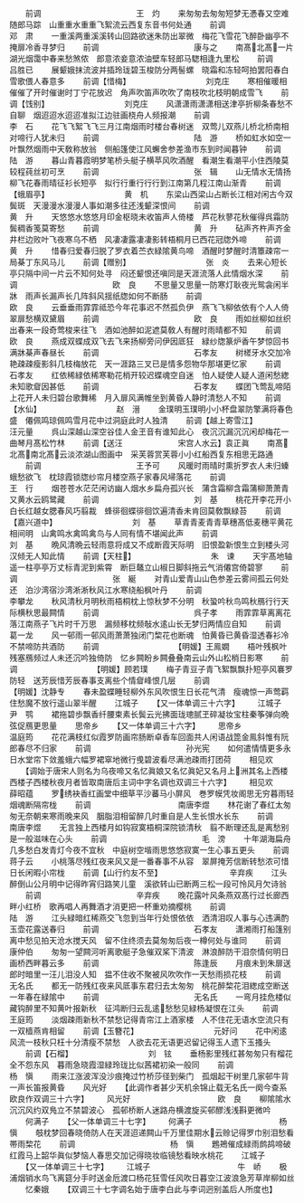 <!-- { "loadSidebar": true } -->
　　前调　　　　　　　　　　　　王　灼
　　来匆匆去匆匆短梦无慿春又空难随郎马踪　山重重水重重飞絮流云西复东音书何处通
　　前调　　　　　　　　　　　　邓　肃
　　一重溪两重溪溪转山回路欲迷朱防出翠微　梅花飞雪花飞醉卧幽亭不掩扉冷香寻梦归
　　前调　　　　　　　　　　　　康与之
　　南髙北髙一片湖光烟霭中春来愁煞侬　郎意浓妾意浓油壁车轻郎马騘相逢九里松
　　前调　　　　　　　　　　　　吕胜已
　　展颦娥抹流波并插玲珑碧玉梭防分两髻螺　晓霜和冻轻呵拍罢阳春白雪歌偎人春意多
　　前调【惜梅】　　　　　　　　　　刘克庄
　　寒相催暖相催催了开时催谢时丁宁花放迟　角声吹笛声吹吹了南枝吹北枝明朝成雪飞
　　前调【饯别】　　　　　　　　　　刘克庄
　　风潇潇雨潇潇相送津亭折柳条春愁不自聊　烟迢迢水迢迢准拟江边驻画桡舟人频报潮
　　前调　　　　　　　　　　　　李　石
　　花飞飞絮飞飞三月江南烟雨时楼台春树迷　双莺儿双燕儿桥北桥南相对啼行人犹未归
　　前调　　　　　　　　　　　　陆　游
　　桥如虹水如空一叶飘然烟雨中天敎称放翁　侧船篷使江风蠏舍参差渔市东到时闻暮钟
　　前调　　　　　　　　　　　　陆　游
　　暮山青暮霞明梦笔桥头艇子横苹风吹酒醒　看潮生看潮平小住西陵莫较程莼丝初可烹
　　前调　　　　　　　　　　　　张　辑
　　山无情水无情扬柳飞花春雨晴征衫长短亭　拟行行重行行行到江南第几程江南山渐青
　　前调【蛾眉亭】　　　　　　　　　　黄　机
　　东梁山西梁山占断长江相对闲古今双鬓斑　天漫漫水漫漫人事如潮多往还浅颦深恨间
　　前调　　　　　　　　　　　　黄　升
　　天悠悠水悠悠月印金枢晓未收笛声人倚楼　芦花秋蓼花秋催得呉霜防鬓稠香笺莫寄愁
　　前调　　　　　　　　　　　　黄　升
　　砧声齐杵声齐金井栏边败叶飞夜寒乌不栖　风凄凄露凄凄影转梧桐月已西花冠牎外啼
　　前调　　　　　　　　　　　　黄　升
　　惜春归爱春归脱了罗衣着苎衣緑隂黄鸟啼　酒醒时梦醒时清簟疎帘一局棊丁东风马儿
　　前调【赠别】　　　　　　　　　　张　炎
　　去来心短长亭只隔中间一片云不知何处寻　闷还颦恨还嗔同是天涯流落人此情烟水深
　　前调　　　　　　　　　　　　欧　良
　　不思量又思量一防寒灯耿夜光鸳衾闲半牀　雨声长漏声长几阵斜风揺纸牎如何不断肠
　　前调　　　　　　　　　　　　欧　良
　　云垂垂雨霏霏祗恐今年花事迟不然孤负伊　燕飞飞柳依依有个人人倚翠扉愁横双黛眉
　　前调　　　　　　　　　　　　欧　良
　　雨如丝柳如丝织出春来一段奇莺梭来往飞　酒如池醉如泥遮莫敎人有醒时雨晴都不知
　　前调　　　　　　　　　　　　欧　良
　　燕成双蝶成双飞去飞来扬柳旁问伊因厎狂　緑纱牎篆炉香午梦惊回书满牀棊声春昼长
　　前调　　　　　　　　　　　　石孝友
　　树槎牙水交加冷艳疎疎瘦影斜几枝梅放花　天一涯路三叉已是情多怨物华那堪更忆家
　　前调　　　　　　　　　　　　石孝友
　　红依稀緑依稀寒勒花梢开较迟蝶魂空自迷　怕人疑使人疑人道闲愁緫未知歌睂因甚低
　　前调　　　　　　　　　　　　石孝友
　　蝶团飞莺乱啼陌上花开人未归碧台歌舞稀　月入扉风满帷坐到黄昏人静时清愁人不知
　　前调【水仙】　　　　　　　　　　赵　溍
　　金璞明玉璞明小小杯盘翠防擎满将春色盛　僊佩鸣琼佩鸣雪月花中过洞庭此时人独清
　　前调【越上寄雪江】　　　　　　　　　汪元量
　　呉山深越山深空谷佳人金玊音有谁知此心　夜沉沉漏沉沉闲却梅花一曲琴月髙松竹林
　　前调【送汪　　　　　　　宋宫人水云】袁正眞
　　南髙北髙南北髙云淡浓湖山图画中　采芙蓉赏芙蓉小小红船西复东相思无路通
　　前调　　　　　　　　　　　　王予可
　　风暖时雨晴时熏折罗衣人未归螓蛾愁欲飞　枕琼霞锁牎纱帘月楼空燕子家春风埽落花
　　前调　　　　　　　　　　　　王　行
　　烟苍苍水茫茫闲访幽人烟水乡扁舟孤兴长　蒲含霜柳含霜蒲柳萧萧青又黄水云鸥鹭藏
　　前调　　　　　　　　　　　　刘　基
　　桃花开李花开小白长红越女腮春风巧翦裁　蜂徘徊蝶徘徊饮遍清香未肯回莫敎飘緑苔
　　前调【嘉兴道中】　　　　　　　　　　刘　基
　　草青青麦青青草穗髙低麦穗平黄花相间明　山禽鸣水禽鸣禽鸟与人同有情不堪闻此声
　　前调　　　　　　　　　　　　刘　基
　　晩风清晩云轻雨意将成又不成断霞天际明　旧恨盈新恨生立到楼头河汉倾无人知此情
　　前调【天柱】　　　　　　　　　　朱　谏
　　天宇髙地轴遥一柱亭亭万丈标青泥到紫霄　断巨鼇立山椒日脚斜拖云气消僊宫倚碧寥
　　前调　　　　　　　　　　　　张　綖
　　对青山爱青山山色参差云雾间孤云何处还　泊沙湾宿沙湾淅淅秋风江水寒绕船枫叶丹
　　前调　　　　　　　　　　　　李攀龙
　　秋风清秋月明秋雨梧桐枕上惊秋梦不分明　秋蛩吟秋鸟鸣秋鴈行行天际横秋思最闗情
　　前调　　　　　　　　　　　　呉子孝
　　雨霏霏草离离花落江南燕子飞片时千万思　漏频移枕频敧水逺山长无梦归两情应自知
　　前调　　　　　　　　　　　　葛一龙
　　风一邨雨一邨风雨萧萧独闭门棃花也断魂　怕黄昏已黄昏湿透春衫冷不禁啼防共酒防
　　前调　　　　　　　　　　【明媛】王鳯嫺
　　梧叶残枫叶残塞鴈频过人未还沉吟独倚防　忆乡闗盼乡闗叠叠南云山外山松梢日影寒
　　前调　　　　　　　　　　【明媛】顾若璞
　　梅子青豆子青飞絮飘飘扑短亭风褰罗防轻　送芳辰惜芳辰春事支离些个情睂峰恨几层
　　前调　　　　　　　　　　【明媛】沈静专
　　春未盈蝶睡轻柳外东风吹恨生日长花气清　瘦魂惊一声莺羁住愁魔不放行遥山翠半醒
　　江城子
　　【又一体单调三十六字】
　　江城子　　　　　　　　　　　尹　鹗
　　裙拖碧歩飘香纤腰束素长鬓云光拂面珑璁腻玊碎凝妆宝柱秦筝弹向晩弦促鴈更思量
　　思帝乡
　　【又一体单调三十六字】
　　思帝乡　　　　　　　　　　　温庭筠
　　花花满枝红似霞罗防画帘肠断卓香车回面共人闲语战箆金鳯斜惟有阮郎春尽不归家
　　前调　　　　　　　　　　　　孙光宪
　　如何遣情情更多永日水堂帘下敛羞蛾六幅罗裙窣地微行曵碧波看尽满池疎雨打团荷
　　相见欢
　　【调始于唐宋人则名为乌夜啼又名忆眞娘又名忆眞妃又名月上洲其名上西楼西楼子西楼秋夜月者皆取南唐后主词中字名调也双调三十六字】
　　相见欢　　　　　　　　　　　薛昭蕴
　　罗绣袂香红画堂中细草平沙蕃马小屏风　巻罗幙凭妆阁思无穷暮雨轻烟魂断隔帘栊
　　前调　　　　　　　　　　　南唐李煜
　　林花谢了春红太匆匆无奈朝来寒雨晚来风　胭脂泪相留醉几时重自是人生长恨水长东
　　前调　　　　　　　　　　　南唐李煜
　　无言独上西楼月如钩寂寞梧桐深院锁清秋　翦不断理还乱是离愁别是一般滋味在心头
　　前调　　　　　　　　　　　　毛　滂
　　十年湖海扁舟几多愁白发青灯今夜不宜秋　中庭树空堦雨思悠悠寂寞一生心事五更头
　　前调　　　　　　　　　　　　蒋子云
　　小桃落尽残红夜来风又是一番春事不从容　翠屏掩芳信断转愁浓可惜日长闲暇小帘栊
　　前调【山行约友不至】　　　　　　　　　辛弃疾
　　江头醉倒山公月明中记得昨宵归路笑儿童　溪欲转山已断两三松一段可怜风月欠诗翁
　　前调　　　　　　　　　　　　辛弃疾
　　晚花露叶风条燕双髙行过长廊西畔小红桥　歌再唱人再舞酒才消更把一杯重劝摘樱桃
　　前调　　　　　　　　　　　　陆　游
　　江头緑暗红稀燕交飞忽到当年行处恨依依　洒清泪叹人事与心违满酌玉壶花露送春归
　　前调　　　　　　　　　　　　石孝友
　　潇湘雨打船篷别离中愁见拍天沧水搅天风　留不住终须去莫匆匆后夜一樽何处与谁同
　　前调　　　　　　　　　　　　康仲伯
　　匆匆一望闗河听离歌艇子急催双桨下清波　淋浪醉防干泪奈情何明日画桥西畔暮云多
　　前调　　　　　　　　　　　　陈逢辰
　　月痕未到朱扉送郎时暗里一汪儿泪没人知　揾不住收不聚被风吹吹作一天愁雨损花枝
　　前调　　　　　　　　　　　　无名氏
　　都无一防残红夜来风厎事东君归去太匆匆　桃花醉棃花泪緫成空断送一年春在緑隂中
　　前调　　　　　　　　　　　　无名氏
　　一弯月挂危楼似藏钩醉里不知黄叶报新秋　征鸿断归云乱逺愁愁见緑杨凝恨在江头
　　前调　　　　　　　　　　　　王庭筠
　　淡烟疎雨新秋不禁愁记得青帘江上酒家楼　人不住花无语水空流只有一双樯燕肯相留
　　前调【玉簪花】　　　　　　　　　　元好问
　　花中闲逺风流一枝秋只枉十分清瘦不禁愁　人欲去花无语更迟留记得玉人遗下玉搔头
　　前调【石榴】　　　　　　　　　　刘　铉
　　垂杨影里残红甚匆匆只有榴花全不怨东风　暮雨急晓霞湿緑玲珑比似茜裙初染一般同
　　前调　　　　　　　　　　　　杨　愼
　　雨来江涨波浑没沙痕掩过竹桥莎径到柴门　孤烟起干树里几家邨牛背一声长笛报黄昏
　　风光好
　　【此调作者甚少天机余锦止载无名氏一阕今查系欧良作双调三十六字】
　　风光好　　　　　　　　　　　欧　良
　　柳隂隂水沉沉风约双鳬立不禁碧波心　孤邨桥断人迷路舟横渡旋买邨醪浅浅斟更微吟
　　何满子
　　【父一体单调三十七字】
　　何满子　　　　　　　　　　　杨　愼
　　攲枕梦回春晓倚防人在天涯迢递闗山千万里佳期水云赊记得罗巾别泪愁看帯雨棃花
　　前调　　　　　　　　　　　　杨　愼
　　鶗鴂催成緑雨鹧鸪啼破红霞马上韶华眞似梦恼人春思交加记得晓妆临镜愁看映水桃花
　　江城子
　　【又一体单调三十七字】
　　江城子　　　　　　　　　　　牛　峤
　　极浦烟销水鸟飞离筵分手时送金卮渡口杨花狂雪任风吹日暮空江波浪急芳草岸柳如丝
　　忆秦娥
　　【双调三十七字调名始于唐李白此与李词迥别盖后人所度也】
